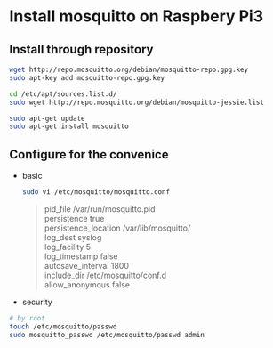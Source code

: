 Install mosquitto on Raspbery Pi3
=================================


## Install through repository
```bash
wget http://repo.mosquitto.org/debian/mosquitto-repo.gpg.key
sudo apt-key add mosquitto-repo.gpg.key

cd /etc/apt/sources.list.d/
sudo wget http://repo.mosquitto.org/debian/mosquitto-jessie.list

sudo apt-get update
sudo apt-get install mosquitto
```


## Configure for the convenice
+ basic
    ```bash
    sudo vi /etc/mosquitto/mosquitto.conf
    ```
  > pid_file /var/run/mosquitto.pid
  > <br/>persistence true
  > <br/>persistence_location /var/lib/mosquitto/
  > <br/>log_dest syslog
  > <br/>log_facility 5
  > <br/>log_timestamp false
  > <br/>autosave_interval 1800
  > <br/>include_dir /etc/mosquitto/conf.d
  > <br/>allow_anonymous false


+ security
```bash
# by root
touch /etc/mosquitto/passwd
sudo mosquitto_passwd /etc/mosquitto/passwd admin
```
